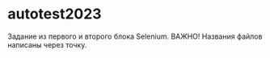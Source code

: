 # autotest2023
Задание из первого и второго блока Selenium. ВАЖНО! Названия файлов написаны через точку.
